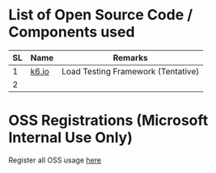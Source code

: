 # List of Open Source Code / Components used

| SL |Name  | Remarks | 
|--|--|--| 
| 1 |[k6.io](https://k6.io)  |Load Testing Framework (Tentative)|
|2|||[CKAN](https://ckan.org/)  ||


# OSS Registrations (Microsoft Internal Use Only)
Register all OSS usage [here](https://vsogd.visualstudio.com/ServicesCode-Assets/_componentGovernance/165072?_a=components&typeId=-2)
